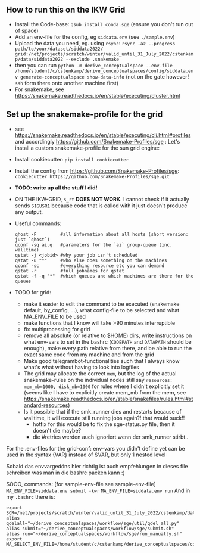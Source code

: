 ## How to run this on the IKW Grid
* Install the Code-base: `qsub install_conda.sge` (ensure you don't run out of space)
* Add an env-file for the config, eg `siddata.env` (see `./sample.env`)
* Upload the data you need, eg. using `rsync`: `rsync -az --progress path/to/your/dataset/siddata2022/ grid:/net/projects/scratch/winter/valid_until_31_July_2022/cstenkamp/data/siddata2022 --exclude .snakemake`
* then you can run `python -m derive_conceptualspace --env-file /home/student/c/cstenkamp/derive_conceptualspaces/config/siddata.env generate-conceptualspace show-data-info` (not on the gate however! `ssh` form there onto another machine first)
* For snakemake, see https://snakemake.readthedocs.io/en/stable/executing/cluster.html 



## Set up the snakemake-profile for the grid

* see https://snakemake.readthedocs.io/en/stable/executing/cli.html#profiles and accordingly https://github.com/Snakemake-Profiles/sge : Let's install a custom snakemake-profile for the sun grid engine:
* Install cookiecutter: `pip install cookiecutter`
* Install the config from https://github.com/Snakemake-Profiles/sge: `cookiecutter https://github.com/Snakemake-Profiles/sge.git`


* **TODO: write up all the stuff I did!**

* ON THE IKW-GRID, `s_rt` **DOES NOT WORK**. I cannot check if it actually sends `SIGUSR1` because code that is called with it just doesn't produce any output.

* Useful commands:
  ```
  qhost -F         #all information about all hosts (short version: just `qhost`)
  qconf -sq ai.q   #parameters for the `ai` group-queue (inc. walltime)
  qstat -j <jobid> #why your job isn't scheduled
  qstat -u "*"     #who else does something on the machines
  qconf -sc        #everything resource etc you can demand
  qstat -r         #full jobnames for qstat
  qstat -f -q "*"  #which queues and which machines are there for the queues
  ```
  

* TODO for grid:
  * make it easier to edit the command to be executed (snakemake default, by_config, ...), what config-file to be selected and what MA_ENV_FILE to be used
  * make functions that I know will take >90 minutes interruptible 
  * fix multiprocessing for grid
  * remove all absolute (or relative to $HOME) dirs, write instructions on what env-vars to set in the bashrc (`CODEPATH` and `DATAPATH` should be enough), make every path relative from there, and be able to run the exact same code from my machine and from the grid
  * Make good telegrambot-functionalities such that I always know what's what without having to look into logfiles
  * The grid may allocate the correct `mem`, but the log of the actual snakemake-rules on the individual nodes still say `resources: mem_mb=1000, disk_mb=1000` for rules where I didn't explicitly set it (seems like I have to explicitly create mem_mb from the mem, see https://snakemake.readthedocs.io/en/stable/snakefiles/rules.html#standard-resources)
  * Is it possible that if the smk_runner dies and restarts because of walltime, it will execute still running jobs again?! that would suck!!
    * hotfix for this would be to fix the sge-status.py file, then it doesn't die maybe?
    * die #retries werden auch ignoriert wenn der smk_runner stirbt..


For the .env-files for the grid-conf: env-vars you didn't define yet can be used in the syntax {VAR} instead of $VAR, but only 1 nested level

Sobald das envvargedöns hier richtig ist auch empfehlungen in dieses file schreiben was man in die bashrc packen kann :)


SOOO, commands:
[for sample-env-file see sample-env-file]  
`MA_ENV_FILE=siddata.env submit -kwr`
`MA_ENV_FILE=siddata.env run`
And in my `.bashrc` there is:
```
export SCR=/net/projects/scratch/winter/valid_until_31_July_2022/cstenkamp/data/
alias qdelall="~/derive_conceptualspaces/workflow/sge/util/qdel_all.py"
alias submit="~/derive_conceptualspaces/workflow/sge/submit.sh"
alias run="~/derive_conceptualspaces/workflow/sge/run_manually.sh"
export MA_SELECT_ENV_FILE=/home/student/c/cstenkamp/derive_conceptualspaces/config/_select_env_grid.env
```